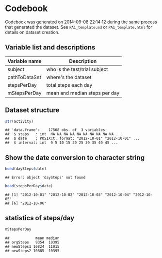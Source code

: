 Codebook
========
Codebook was generated on 2014-09-08 22:14:12 during the same process that
generated the dataset. See `PA1_template.md` or `PA1_template.html` for details on
dataset creation.

Variable list and descriptions
--------------------------------------------------------------------
Variable name             | Description
--------------------------|-----------------------------------------
subject                   | who is the test/trial subject
pathToDataSet             | where's the dataset
stepsPerDay               | total steps each day
mStepsPerDay              | mean and median steps per day


Dataset structure
-----------------

```r
str(activity)
```

```
## 'data.frame':	17568 obs. of  3 variables:
##  $ steps   : int  NA NA NA NA NA NA NA NA NA NA ...
##  $ date    : POSIXct, format: "2012-10-01" "2012-10-01" ...
##  $ interval: int  0 5 10 15 20 25 30 35 40 45 ...
```
Show the date conversion to character string
--------------------------------------------

```r
head(daySteps$date)
```

```
## Error: object 'daySteps' not found
```

```r
head(stepsPerDay$date)
```

```
## [1] "2012-10-01" "2012-10-02" "2012-10-03" "2012-10-04" "2012-10-05"
## [6] "2012-10-06"
```
statistics of steps/day
-----------------------

```r
mStepsPerDay
```

```
##            mean median
## orgSteps   9354  10395
## newSteps1 10824  11015
## newSteps2 10885  10395
```
